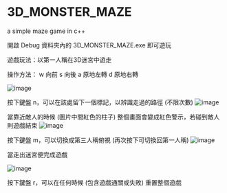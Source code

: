 # 3D_MONSTER_MAZE
a simple maze game in c++

開啟 Debug 資料夾內的 3D_MONSTER_MAZE.exe 即可遊玩

遊戲玩法：以第一人稱在3D迷宮中遊走

操作方法：
 w 向前
 s 向後
 a 原地左轉
 d 原地右轉
 
![image](https://i.imgur.com/u6BwV8D.png)


按下鍵盤 n，可以在該處留下一個標記，以辨識走過的路徑 (不限次數)
![image](https://i.imgur.com/ZbTvXoE.png)


當靠近敵人的時候 (圖片中間紅色的柱子)
整個畫面會變成紅色警示，若碰到敵人則遊戲結束
![image](https://i.imgur.com/zGCvo00.png)


按下鍵盤 m，可以切換成第三人稱俯視 (再次按下可切換回第一人稱)
![image](https://i.imgur.com/4RHZk0i.png)


當走出迷宮便完成遊戲

![image](https://i.imgur.com/SMBILpU.png)


按下鍵盤 r，可以在任何時候 (包含遊戲通關或失敗) 重置整個遊戲
